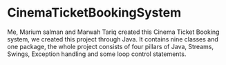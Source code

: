 # CinemaTicketBookingSystem
Me, Marium salman and Marwah Tariq created this Cinema Ticket Booking system, we created this project through Java. It contains nine classes and one package, the whole project consists of four pillars of Java, Streams, Swings, Exception handling and some loop control statements.
